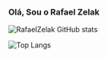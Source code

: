 
### Olá, Sou o Rafael Zelak

![RafaelZelak GitHub stats](https://github-readme-stats.vercel.app/api?username=RafaelZelak&show_icons=true&theme=radical)

![Top Langs](https://github-readme-stats.vercel.app/api/top-langs/?username=RafaelZelak&layout=compact)
